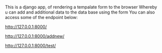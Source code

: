 This is a django app, of rendering a tempalate form to the browser
Whereby u can add and additional data to the data base using the form
You can also access some of the endpoint below:

http://127.0.0.1:8000/

http://127.0.0.1:8000/addnew/

http://127.0.0.1:8000/test/

